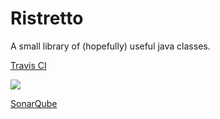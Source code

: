 # Ristretto
A small library of (hopefully) useful java classes.

[Travis CI](https://travis-ci.org/thomasleplus/ristretto)

<a href="https://travis-ci.org/thomasleplus/ristretto"><img src="https://api.travis-ci.org/thomasleplus/ristretto.png"></a>

[SonarQube](https://sonarqube.com/dashboard/index?id=org.leplus%3Aristretto)
